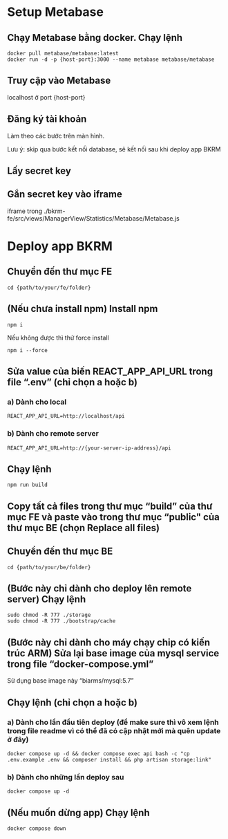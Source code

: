 # Setup Metabase

## Chạy Metabase bằng docker. Chạy lệnh

```
docker pull metabase/metabase:latest
docker run -d -p {host-port}:3000 --name metabase metabase/metabase
```

## Truy cập vào Metabase

localhost ở port {host-port}

## Đăng ký tài khoản

Làm theo các bước trên màn hình.

Lưu ý: skip qua bước kết nối database, sẽ kết nối sau khi deploy app BKRM

## Lấy secret key

## Gắn secret key vào iframe

iframe trong ./bkrm-fe/src/views/ManagerView/Statistics/Metabase/Metabase.js

# Deploy app BKRM

## Chuyển đến thư mục FE

```
cd {path/to/your/fe/folder}
```

## (Nếu chưa install npm) Install npm

```
npm i
```

Nếu không được thì thử force install

```
npm i --force
```

## Sửa value của biến REACT_APP_API_URL trong file “.env” (chỉ chọn a hoặc b)

### a) Dành cho local

```
REACT_APP_API_URL=http://localhost/api
```

### b) Dành cho remote server

```
REACT_APP_API_URL=http://{your-server-ip-address}/api
```

## Chạy lệnh

```
npm run build
```

## Copy tất cả files trong thư mục “build” của thư mục FE và paste vào trong thư mục “public" của thư mục BE (chọn Replace all files)

## Chuyển đến thư mục BE

```
cd {path/to/your/be/folder}
```

## (Bước này chỉ dành cho deploy lên remote server) Chạy lệnh

```
sudo chmod -R 777 ./storage
sudo chmod -R 777 ./bootstrap/cache
```

## (Bước này chỉ dành cho máy chạy chip có kiến trúc ARM) Sửa lại base image của mysql service trong file “docker-compose.yml”

Sử dụng base image này “biarms/mysql:5.7”

## Chạy lệnh (chỉ chọn a hoặc b)

### a) Dành cho lần đầu tiên deploy (để make sure thì vô xem lệnh trong file readme vì có thể đã có cập nhật mới mà quên update ở đây)

```
docker compose up -d && docker compose exec api bash -c "cp .env.example .env && composer install && php artisan storage:link"
```

### b) Dành cho những lần deploy sau

```
docker compose up -d
```

## (Nếu muốn dừng app) Chạy lệnh

```
docker compose down
```




